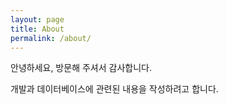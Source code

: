 ```yaml
---
layout: page
title: About
permalink: /about/
---
```


안녕하세요, 방문해 주셔서 감사합니다.

개발과 데이터베이스에 관련된 내용을 작성하려고 합니다.





